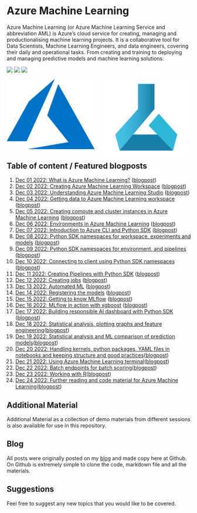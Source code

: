 # Azure Machine Learning

Azure Machine Learning (or Azure Machine Learning Service and abbreviation AML) is Azure’s cloud service for creating, managing and productionalising machine learning projects. It is a collaborative tool for Data Scientists, Machine Learning Engineers, and data engineers, covering their daily and operational tasks. From creating and training to deploying and managing predictive models and machine learning solutions.


<!-- badges: start -->
![](http://img.shields.io/badge/Azure-MachineLearning-red.svg) ![](http://img.shields.io/badge/Microsoft-Azure-blue.svg) 
![](https://img.shields.io/github/forks/tomaztk/azure-machine-learning?style=social)
<!-- badges: end -->



<img src="imgs/logo-AML.png" align="right" width="240" />
<img src="imgs/logo-azure.svg"  width="240" />


## Table of content / Featured blogposts 

1. [Dec 01 2022: What is Azure Machine Learning?](../Azure-Machine-Learning/blob/main/01-What-is-Azure-machine-learning.md) ([blogpost](https://tomaztsql.wordpress.com/2022/12/01/advent-of-2022-day-1-what-is-azure-machine-learning/))
2. [Dec 02 2022: Creating Azure Machine Learning Workspace](../02-Creating-azure-machine-learning-workspace.md) ([blogpost](https://tomaztsql.wordpress.com/2022/12/02/advent-of-2022-day-2-creating-azure-machine-learning-workspace/))
3. [Dec 03 2022: Understanding Azure Machine Learning Studio](../03-Understanding-Azure-Machine-Learning-Studio.md) ([blogpost](https://tomaztsql.wordpress.com/2022/12/03/advent-of-2022-day-3-understanding-azure-machine-learning-studio/))
4. [Dec 04 2022: Getting data to Azure Machine Learning workspace](../04-Getting-data-to-Azure-Machine-Learning-workspace.md) ([blogpost](https://tomaztsql.wordpress.com/2022/12/04/advent-of-2022-day-4-getting-data-to-azure-machine-learning-workspace/))
5. [Dec 05 2022: Creating compute and cluster instances in Azure Machine Learning](../05-Creating-compute-and-cluster-instances-in-Azure-Machine-Learning.md) ([blogpost](https://tomaztsql.wordpress.com/2022/12/05/advent-of-2022-day-5-creating-compute-and-cluster-instances-in-azure-machine-learning/))
6. [Dec 06 2022: Environments in Azure Machine Learning](../06-Environments-in-Azure-Machine-Learning.md) ([blogpost](https://tomaztsql.wordpress.com/2022/12/06/advent-of-2022-day-6-environments-in-azure-machine-learning/))
7. [Dec 07 2022: Introduction to Azure CLI and Python SDK](../07-Introduction-to-Azure-CLI-and-Python-SDK.md) ([blogpost](https://tomaztsql.wordpress.com/2022/12/07/advent-of-2022-day-7-introduction-to-azure-cli-and-python-sdk/))
8. [Dec 08 2022: Python SDK namespaces for workspace, experiments and models](../08-Python-SDK-namespaces-for-workspace-experiments-and-models.md) ([blogpost](https://tomaztsql.wordpress.com/2022/12/08/advent-of-2022-day-8-python-sdk-namespaces-for-workspace-experiments-and-models/))
9. [Dec 09 2022: Python SDK namespaces for environment, and pipelines](../09-Python-SDK-namespaces-for-environment-and-pipelines.md) ([blogpost](https://tomaztsql.wordpress.com/2022/12/09/advent-of-2022-day-9-python-sdk-namespaces-for-environment-and-pipelines/))
10. [Dec 10 2022: Connecting to client using Python SDK namespaces](../10-Connecting-to-client-using-Python-SDK-namespaces.md) ([blogpost](https://tomaztsql.wordpress.com/2022/12/10/advent-of-2022-day-10-connecting-to-client-using-python-sdk-namespaces/))
11. [Dec 11 2022: Creating Pipelines with Python SDK](../11-Creating-Pipelines-with-Python-SDK.md) ([blogpost](https://tomaztsql.wordpress.com/2022/12/11/advent-of-2022-day-11-creating-pipelines-with-python-sdk/))
12. [Dec 12 2022: Creating jobs](../12-Creating-jobs.md) ([blogpost](https://tomaztsql.wordpress.com/2022/12/11/advent-of-2022-day-12-creating-jobs/))
13. [Dec 13 2022: Automated ML](../13-Automated-ML.md) ([blogpost](https://tomaztsql.wordpress.com/2022/12/13/advent-of-2022-day-13-automated-ml/))
14. [Dec 14 2022: Registering the models](../14-Registering-the-models.md) ([blogpost](https://tomaztsql.wordpress.com/2022/12/14/advent-of-2022-day-14-registering-the-models/))
15. [Dec 15 2022: Getting to know MLflow](../15-Getting-to-know-MLflow.md) ([blogpost](https://tomaztsql.wordpress.com/2022/12/15/advent-of-2022-day-15-getting-to-know-mlflow/))
16. [Dec 16 2022: MLflow in action with xgboost](../16-MLflow-in-action-with-xgboost.md) ([blogpost](https://tomaztsql.wordpress.com/2022/12/16/advent-of-2022-day-16-mlflow-in-action-with-xgboost/))
17. [Dec 17 2022: Building responsible AI dashboard with Python SDK](../17-Building-responsible-AI-dashboard-with-Python-SDK.md) ([blogpost](https://tomaztsql.wordpress.com/2022/12/17/advent-of-2022-day-17-building-responsible-ai-dashboard-with-python-sdk/))
18. [Dec 18 2022: Statistical analysis, plotting graphs and feature engineering](../18-Statistical-analysis-plotting-graphs-and-feature-engineering.md)([blogpost](https://tomaztsql.wordpress.com/2022/12/18/advent-of-2022-day-18-statistical-analysis-plotting-graphs-and-feature-engineering/))
19. [Dec 19 2022: Statistical analysis and ML comparison of prediction models](../19-Statistical-analysis-and-ML-comparison-of-prediction-models.md)([blogpost](https://tomaztsql.wordpress.com/2022/12/19/advent-of-2022-day-19-statistical-analysis-and-ml-comparison-of-prediction-models/))
20. [Dec 20 2022: Handling kernels, python packages, YAML files in notebooks and keeping structure and good practices](../20-Handling-kernels-python-packages-YAML-files-in-notebooks-and-keeping-structure-and-good-practices.md)([blogpost](https://tomaztsql.wordpress.com/2022/12/20/advent-of-2022-day-20-handling-kernels-python-packages-yaml-files-in-notebooks-and-keeping-structure-and-good-practices/))
21. [Dec 21 2022: Using Azure Machine Learning terminal](../21-Using-Azure-Machine-Learning-terminal.md)([blogpost](https://tomaztsql.wordpress.com/2022/12/21/advent-of-2022-day-21-using-azure-machine-learning-terminal/))
22. [Dec 22 2022: Batch endpoints for batch scoring](../22-Batch-endpoints-for-batch-scoring.md)([blogpost](https://tomaztsql.wordpress.com/2022/12/22/advent-of-2022-day-22-batch-endpoints-for-batch-scoring/))
23. [Dec 23 2022: Working with R](../23Working-with-R.md)([blogpost](https://tomaztsql.wordpress.com/2022/12/23/advent-of-2022-day-23-working-with-r/))
24. [Dec 24 2022: Further reading and code material for Azure Machine Learning](../24-Further-reading-and-code-material-for-Azure-Machine-Learning.md)([blogpost](https://tomaztsql.wordpress.com/2022/12/24/advent-of-2022-day-24-additional-reading-material-books/))



## Additional Material

Additional Material as a collection of demo materials from different sessions is also available for use in this repository.

## Blog

All posts were originally posted on my [blog](https://tomaztsql.wordpress.com) and made copy here at Github. On Github is extremely simple to clone the code, markdown file and all the materials.


## Suggestions
Feel free to suggest any new topics that you would like to be covered.

